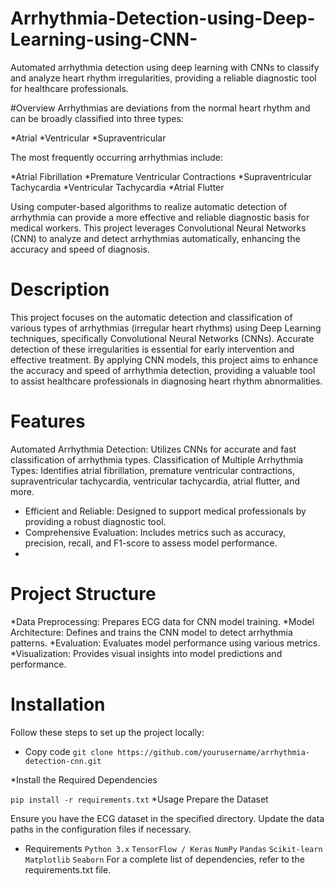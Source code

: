 # Arrhythmia-Detection-using-Deep-Learning-using-CNN-
Automated arrhythmia detection using deep learning with CNNs to classify and analyze heart rhythm irregularities, providing a reliable diagnostic tool for healthcare professionals.

#Overview
Arrhythmias are deviations from the normal heart rhythm and can be broadly classified into three types:

*Atrial
*Ventricular
*Supraventricular

The most frequently occurring arrhythmias include:

*Atrial Fibrillation
*Premature Ventricular Contractions
*Supraventricular Tachycardia
*Ventricular Tachycardia
*Atrial Flutter

Using computer-based algorithms to realize automatic detection of arrhythmia can provide a more effective and reliable diagnostic basis for medical workers. This project leverages Convolutional Neural Networks (CNN) to analyze and detect arrhythmias automatically, enhancing the accuracy and speed of diagnosis.

# Description
This project focuses on the automatic detection and classification of various types of arrhythmias (irregular heart rhythms) using Deep Learning techniques, specifically Convolutional Neural Networks (CNNs). Accurate detection of these irregularities is essential for early intervention and effective treatment. By applying CNN models, this project aims to enhance the accuracy and speed of arrhythmia detection, providing a valuable tool to assist healthcare professionals in diagnosing heart rhythm abnormalities.

# Features
Automated Arrhythmia Detection: Utilizes CNNs for accurate and fast classification of arrhythmia types.
Classification of Multiple Arrhythmia Types: Identifies atrial fibrillation, premature ventricular contractions, supraventricular tachycardia, ventricular tachycardia, atrial flutter, and more.

* Efficient and Reliable: Designed to support medical professionals by providing a robust diagnostic tool.
* Comprehensive Evaluation: Includes metrics such as accuracy, precision, recall, and F1-score to assess model performance.
* 
# Project Structure

*Data Preprocessing: Prepares ECG data for CNN model training.
*Model Architecture: Defines and trains the CNN model to detect arrhythmia patterns.
*Evaluation: Evaluates model performance using various metrics.
*Visualization: Provides visual insights into model predictions and performance.

# Installation
Follow these steps to set up the project locally:

* Copy code
`git clone https://github.com/yourusername/arrhythmia-detection-cnn.git`

*Install the Required Dependencies

`pip install -r requirements.txt`
*Usage
Prepare the Dataset


Ensure you have the ECG dataset in the specified directory. Update the data paths in the configuration files if necessary.



* Requirements
`Python 3.x`
`TensorFlow / Keras`
`NumPy`
`Pandas`
`Scikit-learn`
`Matplotlib`
`Seaborn`
For a complete list of dependencies, refer to the requirements.txt file.
